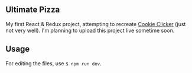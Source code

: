## Ultimate Pizza
My first React & Redux project, attempting to recreate [Cookie Clicker](http://orteil.dashnet.org/cookieclicker/) (just not very well). I'm planning to upload this project live sometime soon.


## Usage
For editing the files, use `$ npm run dev`. 